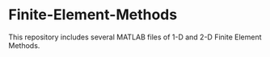 # Finite-Element-Methods
This repository includes several MATLAB files of 1-D and 2-D Finite Element Methods.
